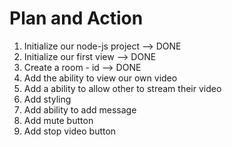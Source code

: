 # Plan and Action 
1) Initialize our node-js project --> DONE 
2) Initialize our first view  --> DONE 
3) Create a room - id  --> DONE 
4) Add the ability to view our own video 
5) Add a ability to allow other to stream their video 
6) Add styling 
7) Add ability to add message 
8) Add mute button 
9) Add stop video button 

